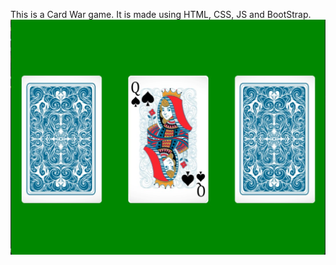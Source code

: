 This is a Card War game. It is made using HTML, CSS, JS and BootStrap.
![Screenshot](asset/image.jpg)
